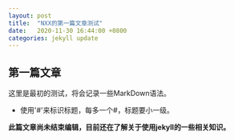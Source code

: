 ```yaml
---
layout: post
title:  "NXX的第一篇文章测试"
date:   2020-11-30 16:44:00 +0800
categories: jekyll update
---
```

## 第一篇文章
这里是最初的测试，将会记录一些MarkDown语法。

- 使用'#'来标识标题，每多一个#，标题要小一级。

**此篇文章尚未结束编辑，目前还在了解关于使用jekyll的一些相关知识。**
